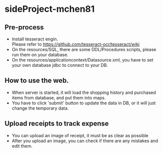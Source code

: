 # sideProject-mchen81

## Pre-process
* Install tesseract engin.  
Please refer to https://github.com/tesseract-ocr/tesseract/wiki
* On the resources/SQL, there are some DDL/Procedures scripts, please run them on your database.
* On the resources/applicationcontext/Datasource.xml, you have to set your own database jdbc to connect to your DB.

## How to use the web.
* When server is started, it will load the shopping history and purchased items from database, and put them into maps.
* You have to click 'submit' button to update the data in DB, or it will just change the temporary data.  

## Upload receipts to track expense
* You can upload an image of receipt, it must be as clear as possible
* After you upload an image, you can check if there are any mistakes and edit them.
